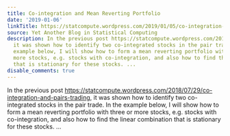```yaml
---
title: Co-integration and Mean Reverting Portfolio
date: '2019-01-06'
linkTitle: https://statcompute.wordpress.com/2019/01/05/co-integration-and-mean-reverting-portfolio/
source: Yet Another Blog in Statistical Computing
description: In the previous post https://statcompute.wordpress.com/2018/07/29/co-integration-and-pairs-trading,
  it was shown how to identify two co-integrated stocks in the pair trade. In the
  example below, I will show how to form a mean reverting portfolio with three or
  more stocks, e.g. stocks with co-integration, and also how to find the linear combination
  that is stationary for these stocks. ...
disable_comments: true
---
```

In the previous post https://statcompute.wordpress.com/2018/07/29/co-integration-and-pairs-trading, it was shown how to identify two co-integrated stocks in the pair trade. In the example below, I will show how to form a mean reverting portfolio with three or more stocks, e.g. stocks with co-integration, and also how to find the linear combination that is stationary for these stocks. ...